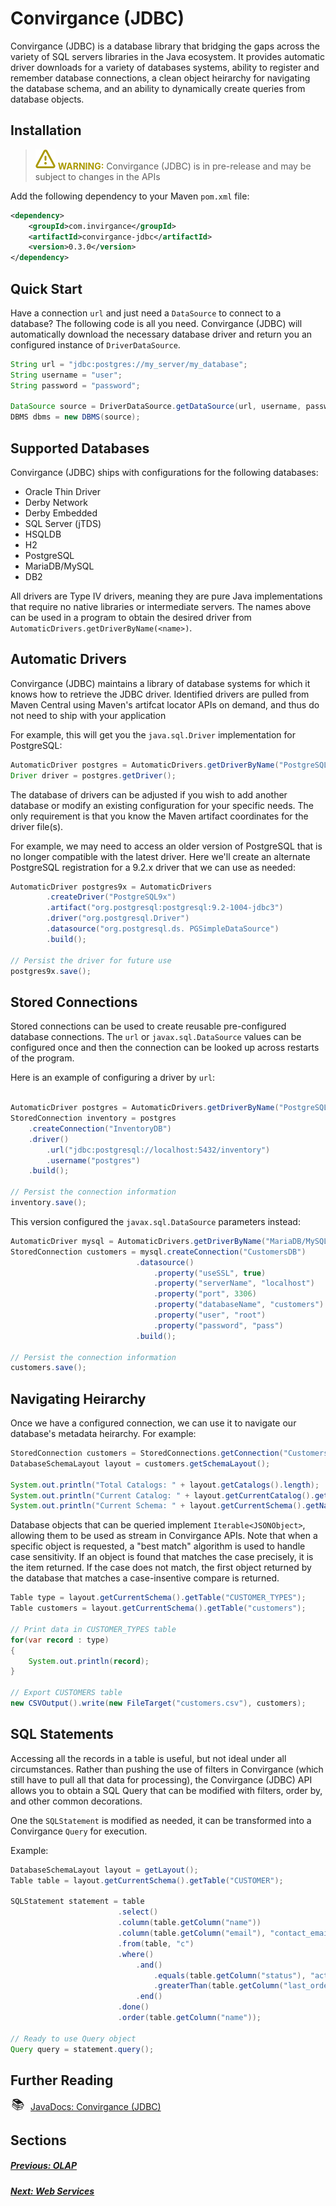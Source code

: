 # Convirgance (JDBC)

Convirgance (JDBC) is a database library that bridging the gaps across the 
variety of SQL servers libraries in the Java ecosystem. It provides automatic
driver downloads for a variety of databases systems, ability to register and 
remember database connections, a clean object heirarchy for navigating the database 
schema, and an ability to dynamically create queries from database objects.


## Installation

> ![WARNING](images/warning.svg) **<font color="#AA9900">WARNING:</font>**
> Convirgance (JDBC) is in pre-release and may be subject to changes in the APIs

Add the following dependency to your Maven `pom.xml` file:

```xml
<dependency>
    <groupId>com.invirgance</groupId>
    <artifactId>convirgance-jdbc</artifactId>
    <version>0.3.0</version>
</dependency>
```

## Quick Start

Have a connection ```url``` and just need a ```DataSource``` to connect to a 
database? The following code is all you need. Convirgance (JDBC) will 
automatically download the necessary database driver and return you an
configured instance of ```DriverDataSource```.

```java
String url = "jdbc:postgres://my_server/my_database";
String username = "user";
String password = "password";

DataSource source = DriverDataSource.getDataSource(url, username, password);
DBMS dbms = new DBMS(source);
```

## Supported Databases

Convirgance (JDBC) ships with configurations for the following databases:

- Oracle Thin Driver
- Derby Network
- Derby Embedded
- SQL Server (jTDS)
- HSQLDB
- H2
- PostgreSQL
- MariaDB/MySQL
- DB2

All drivers are Type IV drivers, meaning they are pure Java implementations that
require no native libraries or intermediate servers. The names above can be used 
in a program to obtain the desired driver from ```AutomaticDrivers.getDriverByName(<name>)```.


## Automatic Drivers

Convirgance (JDBC) maintains a library of database systems for which it knows
how to retrieve the JDBC driver. Identified drivers are pulled from Maven Central
using Maven's artifcat locator APIs on demand, and thus do not need to ship with your application

For example, this will get you the ```java.sql.Driver``` implementation for PostgreSQL:

```java
AutomaticDriver postgres = AutomaticDrivers.getDriverByName("PostgreSQL");
Driver driver = postgres.getDriver();
```

The database of drivers can be adjusted if you wish to add another database or
modify an existing configuration for your specific needs. The only requirement 
is that you know the Maven artifact coordinates for the driver file(s). 

For example, we may need to access an older version of PostgreSQL that is no longer
compatible with the latest driver. Here we'll create an alternate PostgreSQL 
registration for a 9.2.x driver that we can use as needed:

```java
AutomaticDriver postgres9x = AutomaticDrivers
        .createDriver("PostgreSQL9x")
        .artifact("org.postgresql:postgresql:9.2-1004-jdbc3")
        .driver("org.postgresql.Driver")
        .datasource("org.postgresql.ds. PGSimpleDataSource")
        .build();

// Persist the driver for future use
postgres9x.save();
```


## Stored Connections

Stored connections can be used to create reusable pre-configured database 
connections. The ```url``` or ```javax.sql.DataSource``` values can be configured
once and then the connection can be looked up across restarts of the program.

Here is an example of configuring a driver by ```url```:

```java

AutomaticDriver postgres = AutomaticDrivers.getDriverByName("PostgreSQL");
StoredConnection inventory = postgres
    .createConnection("InventoryDB")
    .driver()
        .url("jdbc:postgresql://localhost:5432/inventory")
        .username("postgres")
    .build();

// Persist the connection information
inventory.save();
```

This version configured the ```javax.sql.DataSource``` parameters
instead:

```java
AutomaticDriver mysql = AutomaticDrivers.getDriverByName("MariaDB/MySQL");
StoredConnection customers = mysql.createConnection("CustomersDB")
                            .datasource()
                                .property("useSSL", true)
                                .property("serverName", "localhost")
                                .property("port", 3306)
                                .property("databaseName", "customers")
                                .property("user", "root")
                                .property("password", "pass")
                            .build();

// Persist the connection information
customers.save();
```

## Navigating Heirarchy

Once we have a configured connection, we can use it to navigate our database's
metadata heirarchy. For example:

```java
StoredConnection customers = StoredConnections.getConnection("CustomersDB");
DatabaseSchemaLayout layout = customers.getSchemaLayout();

System.out.println("Total Catalogs: " + layout.getCatalogs().length);
System.out.println("Current Catalog: " + layout.getCurrentCatalog().getName());
System.out.println("Current Schema: " + layout.getCurrentSchema().getName());
```

Database objects that can be queried implement ```Iterable<JSONObject>```, allowing
them to be used as stream in Convirgance APIs. Note that when a specific
object is requested, a "best match" algorithm is used to handle case sensitivity.
If an object is found that matches the case precisely, it is the item returned. If
the case does not match, the first object returned by the database that matches
a case-insentive compare is returned.

```java
Table type = layout.getCurrentSchema().getTable("CUSTOMER_TYPES");
Table customers = layout.getCurrentSchema().getTable("customers");

// Print data in CUSTOMER_TYPES table
for(var record : type)
{
    System.out.println(record);
}

// Export CUSTOMERS table
new CSVOutput().write(new FileTarget("customers.csv"), customers);

```


## SQL Statements

Accessing all the records in a table is useful, but not ideal under all 
circumstances. Rather than pushing the use of filters in Convirgance (which 
still have to pull all that data for processing), the Convirgance (JDBC) API
allows you to obtain a SQL Query that can be modified with filters, order by,
and other common decorations. 

One the ```SQLStatement``` is modified as needed, it can be transformed into a
Convirgance ```Query``` for execution.

Example:

```java
DatabaseSchemaLayout layout = getLayout();
Table table = layout.getCurrentSchema().getTable("CUSTOMER");

SQLStatement statement = table
                        .select()
                        .column(table.getColumn("name"))
                        .column(table.getColumn("email"), "contact_email")
                        .from(table, "c")
                        .where()
                            .and()
                                .equals(table.getColumn("status"), "active")
                                .greaterThan(table.getColumn("last_order_id"), 8)
                            .end()
                        .done()
                        .order(table.getColumn("name"));

// Ready to use Query object
Query query = statement.query();
```

## Further Reading

<div style="display: flex; align-items: center; gap: 8px; margin-bottom: 16px">
  <span style="display: flex; align-items: center; justify-content: center;font-size:20px; width: 24px; height: 24px">📚</span>
  <a href="https://docs.invirgance.com/javadocs/convirgance-jdbc/">JavaDocs: Convirgance (JDBC)</a>
</div>

## Sections

##### [Previous: OLAP](./olap?id=online-analytical-processing-olap)

##### [Next: Web Services](./convirgance-web?id=convirgance-web)
